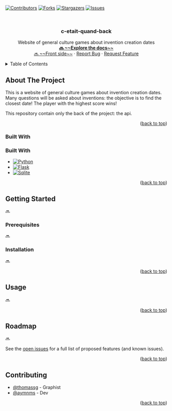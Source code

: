 <!-- Improved compatibility of back to top link: See: https://github.com/othneildrew/Best-README-Template/pull/73 -->
<a id="readme-top"></a>

[![Contributors][contributors-shield]][contributors-url]
[![Forks][forks-shield]][forks-url]
[![Stargazers][stars-shield]][stars-url]
[![Issues][issues-shield]][issues-url]



<!-- PROJECT LOGO -->
<br />
<div align="center">
  <h3 align="center">c-etait-quand-back</h3>

  <p align="center">
Website of general culture games about invention creation dates
    <br />
    <a href="https://github.com/github_username/c-etait-quand-back/wiki"><strong>🔜 ~~Explore the docs~~</strong></a>
    <br />
    <a href="https://github.com/github_username/c-etait-quand-front">🔜 ~~Front side~~</a>
    ·
    <a href="https://github.com/aymnms/c-etait-quand-back/issues/new?labels=bug&template=bug-report---.md">Report Bug</a>
    ·
    <a href="https://github.com/aymnms/c-etait-quand-back/issues/new?labels=enhancement&template=feature-request---.md">Request Feature</a>
  </p>
</div>



<!-- TABLE OF CONTENTS -->
<details>
  <summary>Table of Contents</summary>
  <ol>
    <li>
      <a href="#about-the-project">About The Project</a>
      <ul>
        <li><a href="#built-with">Built With</a></li>
      </ul>
    </li>
    <li>
      <a href="#getting-started">Getting Started</a>
      <ul>
        <li><a href="#prerequisites">Prerequisites</a></li>
        <li><a href="#installation">Installation</a></li>
      </ul>
    </li>
    <li><a href="#usage">Usage</a></li>
    <li><a href="#roadmap">Roadmap</a></li>
    <li><a href="#contributing">Contributing</a></li>
  </ol>
</details>



<!-- ABOUT THE PROJECT -->
## About The Project

This is a website of general culture games about invention creation dates.
Many questions will be asked about inventions: the objective is to find the closest date!
The player with the highest score wins!

This repository contain only the back of the project: the api.

<p align="right">(<a href="#readme-top">back to top</a>)</p>



### Built With

### Built With

* [![Python][Python]][Python-url] 
* [![Flask][Flask]][Flask-url]
* [![Sqlite][Sqlite]][Sqlite-url]

<p align="right">(<a href="#readme-top">back to top</a>)</p>



<!-- GETTING STARTED -->
## Getting Started

🔜

### Prerequisites

🔜


### Installation

🔜

<p align="right">(<a href="#readme-top">back to top</a>)</p>



<!-- USAGE EXAMPLES -->
## Usage

🔜

<p align="right">(<a href="#readme-top">back to top</a>)</p>



<!-- ROADMAP -->
## Roadmap

🔜

See the [open issues](https://github.com/aymnms/c-etait-quand-back/issues) for a full list of proposed features (and known issues).

<p align="right">(<a href="#readme-top">back to top</a>)</p>



<!-- CONTRIBUTING -->
## Contributing

- [@thomassg](https://www.artstation.com/thomassg) - Graphist
- [@aymnms](https://github.com/aymnms) - Dev

<p align="right">(<a href="#readme-top">back to top</a>)</p>


<!-- MARKDOWN LINKS & IMAGES -->
<!-- https://www.markdownguide.org/basic-syntax/#reference-style-links -->
[contributors-shield]: https://img.shields.io/github/contributors/aymnms/c-etait-quand-back.svg?style=for-the-badge
[contributors-url]: https://github.com/aymnms/c-etait-quand-back/graphs/contributors
[forks-shield]: https://img.shields.io/github/forks/aymnms/c-etait-quand-back.svg?style=for-the-badge
[forks-url]: https://github.com/aymnms/c-etait-quand-back/network/members
[stars-shield]: https://img.shields.io/github/stars/aymnms/c-etait-quand-back.svg?style=for-the-badge
[stars-url]: https://github.com/aymnms/c-etait-quand-back/stargazers
[issues-shield]: https://img.shields.io/github/issues/aymnms/c-etait-quand-back.svg?style=for-the-badge
[issues-url]: https://github.com/aymnms/c-etait-quand-back/issues
[Python]: https://img.shields.io/badge/Python-3776AB?style=for-the-badge&logo=python&logoColor=white
[Python-url]: https://www.python.org/
[Flask]: https://img.shields.io/badge/Flask-000000?style=for-the-badge&logo=flask&logoColor=white
[Flask-url]: https://flask.palletsprojects.com/en/3.0.x/
[Sqlite]: https://img.shields.io/badge/SQLite-07405E?style=for-the-badge&logo=sqlite&logoColor=white
[Sqlite-url]: https://www.sqlite.org/